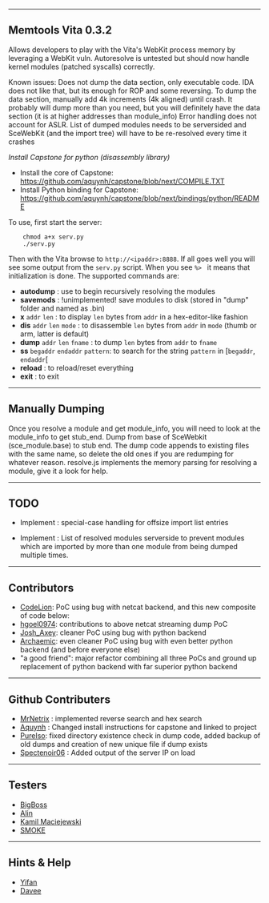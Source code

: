 -------
Memtools Vita 0.3.2
-------
Allows developers to play with the Vita's WebKit process memory by leveraging a WebKit vuln. Autoresolve is untested but should now handle kernel modules (patched syscalls) correctly.

Known issues:
Does not dump the data section, only executable code. IDA does not like that, but its enough for ROP and some reversing. To dump the data section, manually add 4k increments (4k aligned) until crash. It probably will dump more than you need, but you will definitely have the data section (it is at higher addresses than module_info)
Error handling does not account for ASLR. List of dumped modules needs to be serversided and SceWebKit (and the import tree) will have to be re-resolved every time it crashes


*Install Capstone for python (disassembly library)*
   - Install the core of Capstone: https://github.com/aquynh/capstone/blob/next/COMPILE.TXT
   - Install Python binding for Capstone: https://github.com/aquynh/capstone/blob/next/bindings/python/README

To use, first start the server:
```
    chmod a+x serv.py
    ./serv.py
```
Then with the Vita browse to `http://<ipaddr>:8888`.
If all goes well you will see some output from the `serv.py` script. 
When you see `%> ` it means that initialization is done.
The supported commands are:
- **autodump**  : use to begin recursively resolving the modules
- **savemods** : !unimplemented! save modules to disk (stored in "dump" folder and named as <modname>.bin)
- **x** `addr` `len` : to display `len` bytes from `addr` in a hex-editor-like fashion
- **dis** `addr` `len` `mode` : to disassemble `len` bytes from `addr` in `mode` (thumb or arm, latter is default)
- **dump** `addr` `len` `fname` : to dump `len` bytes from `addr` to `fname`
- **ss** `begaddr` `endaddr` `pattern`: to search for the string `pattern` in [`begaddr`, `endaddr`[
- **reload** : to reload/reset everything
- **exit** : to exit

-----
Manually Dumping
-----
Once you resolve a module and get module_info, you will need to look at the module_info to get stub_end. Dump from base of SceWebkit (sce_module.base) to stub end. The dump code appends to existing files with the same name, so delete the old ones if you are redumping for whatever reason. resolve.js implements the memory parsing for resolving a module, give it a look for help.

-----
TODO
-----

- Implement : special-case handling for offsize import list entries

- Implement : List of resolved modules serverside to prevent modules which are imported by more than one module from being dumped multiple times.

-----
Contributors
-----
- [CodeLion](https://twitter.com/bballing1): PoC using bug with netcat backend, and this new composite of code below:
- [hgoel0974](https://twitter.com/hgoel0974): contributions to above netcat streaming dump PoC
- [Josh_Axey](https://twitter.com/josh_axey): cleaner PoC using bug with python backend
- [Archaemic](https://twitter.com/Archaemic): even cleaner PoC using bug with even better python backend (and before everyone else)
- "a good friend": major refactor combining all three PoCs and ground up replacement of python backend with far superior python backend

-----
Github Contributers
-----
- [MrNetrix](https://github.com/MrNetrix) : implemented reverse search and hex search
- [Aquynh](https://github.com/aquynh) : Changed install instructions for capstone and linked to project
- [PureIso](https://github.com/PureIso): fixed directory existence check in dump code, added backup of old dumps and creation of new unique file if dump exists
- [Spectenoir06](https://github.com/spectrenoir06) : Added output of the server IP on load

-----
Testers
-----
- [BigBoss](https://twitter.com/psxdev)
- [Alin](https://twitter.com/Logomorph)
- [Kamil Maciejewski](https://twitter.com/Macia10)
- [SMOKE](https://twitter.com/SMOKE587)

-----
Hints & Help
-----
- [Yifan](https://twitter.com/yifanlu)
- [Davee](https://twitter.com/daveeftw)
